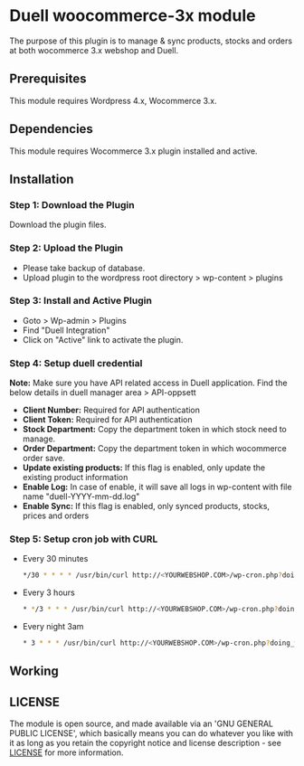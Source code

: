Duell woocommerce-3x module
=====================

The purpose of this plugin is to manage & sync products, stocks and orders at both wocommerce 3.x webshop and Duell. 

Prerequisites
-------------

This module requires Wordpress 4.x,  Wocommerce 3.x.

Dependencies
-------------

This module requires Wocommerce 3.x plugin installed and active.

Installation
------------

### Step 1: Download the Plugin

Download the plugin files.

### Step 2: Upload the Plugin

* Please take backup of database. 
* Upload plugin to the wordpress root directory > wp-content > plugins 

### Step 3: Install and Active Plugin

* Goto > Wp-admin > Plugins
* Find "Duell Integration" 
* Click on "Active" link to activate the plugin.

### Step 4: Setup duell credential

**Note:** Make sure you have API related access in Duell application. Find the below details in duell manager area > API-oppsett 

* **Client Number:** Required for API authentication
* **Client Token:** Required for API authentication
* **Stock Department:** Copy the department token in which stock need to manage.
* **Order Department:** Copy the department token in which wocommerce order save.
* **Update existing products:** If this flag is enabled, only update the existing product information
* **Enable Log:** In case of enable, it will save all logs in wp-content with file name  "duell-YYYY-mm-dd.log"
* **Enable Sync:** If this flag is enabled, only synced products, stocks, prices and orders

### Step 5: Setup cron job with CURL

* Every 30 minutes

  ```bash
  */30 * * * * /usr/bin/curl http://<YOURWEBSHOP.COM>/wp-cron.php?doing_wp_cron >/dev/null 2>&1
  ```
  
* Every 3 hours

  ```bash
  * */3 * * * /usr/bin/curl http://<YOURWEBSHOP.COM>/wp-cron.php?doing_wp_cron >/dev/null 2>&1
  ```
* Every night 3am

  ```bash
  * 3 * * * /usr/bin/curl http://<YOURWEBSHOP.COM>/wp-cron.php?doing_wp_cron >/dev/null 2>&1
  ```
 
Working
-------



LICENSE
-------

The module is open source, and made available via an 'GNU GENERAL PUBLIC LICENSE', which basically means you can do whatever you like with it as long as you retain the copyright notice and license description - see [LICENSE](../blob/master/LICENSE) for more information.


